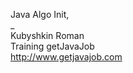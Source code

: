 Java Algo Init, <EnrollmentMonthWord> <Year>  
_  
Kubyshkin Roman  
Training getJavaJob  
http://www.getjavajob.com  

